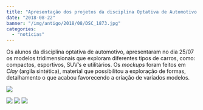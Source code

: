 ```yaml
---
title: "Apresentação dos projetos da disciplina Optativa de Automotivo."
date: "2018-08-22"
banner: "/img/antigo/2018/08/DSC_1873.jpg"
categories: 
  - "noticias"
---
```




Os alunos da disciplina optativa de automotivo, apresentaram no dia 25/07 os modelos tridimensionais que exploram diferentes tipos de carros, como: compactos, esportivos, SUV’s e utilitários. Os _mockups_ foram feitos em _Clay_ (argila sintética), material que possibilitou a exploração de formas, detalhamento o que acabou favorecendo a criação de variados modelos.

<!--more-->

[![](/img/antigo/2018/08/DSC_1873-632x376.jpg)](/img/antigo/2018/08/DSC_1873.jpg)

[![](/img/antigo/2018/08/DSC_1868-632x300.jpg)](/img/antigo/2018/08/DSC_1868.jpg) [![](/img/antigo/2018/08/DSC_1870-632x238.jpg)](/img/antigo/2018/08/DSC_1870.jpg) [![](/img/antigo/2018/08/DSC_1871-632x298.jpg)](/img/antigo/2018/08/DSC_1871.jpg)
